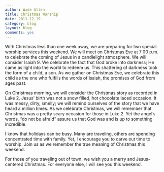 ```yaml
---
author: Wade Allen
title: Christmas Worship
date: 2011-12-19
category: blog
layout: blog
comments: yes
---
```


With Christmas less than one week away, we are preparing for two special worship services this weekend. We will meet on Christmas Eve at 7:00 p.m. to celebrate the coming of Jesus in a candlelight atmosphere. We will consider Isaiah 9. We celebrate the fact that God broke into darkness; He came as light into the world to redeem us. This shattering of darkness took the form of a child, a son. As we gather on Christmas Eve, we celebrate this child as the one who fulfills the words of Isaiah, the promises of God from ages past.

On Christmas morning, we will consider the Christmas story as recorded in Luke 2. Jesus' birth was not a snow filled, hot chocolate laced occasion. It was messy, dirty, smelly; we will remind ourselves of the story that we have heard a million times. As we celebrate Christmas, we will remember that Christmas was a pretty scary occasion for those in Luke 2. Yet the angel’s words, “do not be afraid” assure us that God was and is up to something incredible.

I know that holidays can be busy. Many are traveling, others are spending concentrated time with family. Yet, I encourage you to carve out time to worship. Join us as we remember the true meaning of Christmas this weekend.

For those of you traveling out of town, we wish you a merry and Jesus-centered Christmas. For everyone else, I will see you this weekend.
